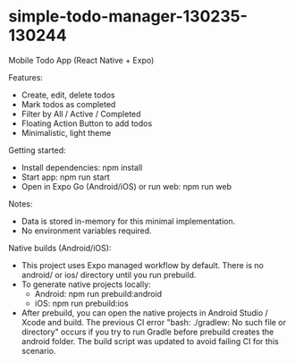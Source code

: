 # simple-todo-manager-130235-130244

Mobile Todo App (React Native + Expo)

Features:
- Create, edit, delete todos
- Mark todos as completed
- Filter by All / Active / Completed
- Floating Action Button to add todos
- Minimalistic, light theme

Getting started:
- Install dependencies: npm install
- Start app: npm run start
- Open in Expo Go (Android/iOS) or run web: npm run web

Notes:
- Data is stored in-memory for this minimal implementation.
- No environment variables required.

Native builds (Android/iOS):
- This project uses Expo managed workflow by default. There is no android/ or ios/ directory until you run prebuild.
- To generate native projects locally:
  - Android: npm run prebuild:android
  - iOS: npm run prebuild:ios
- After prebuild, you can open the native projects in Android Studio / Xcode and build. The previous CI error "bash: ./gradlew: No such file or directory" occurs if you try to run Gradle before prebuild creates the android folder. The build script was updated to avoid failing CI for this scenario.